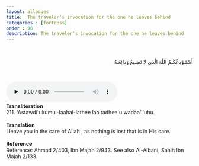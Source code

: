 ```yaml
---
layout: allpages
title:  The traveler's invocation for the one he leaves behind
categories : [fortress]
order : 96
description: The traveler's invocation for the one he leaves behind
---
```


&nbsp;
<div class="arabictext" dir="RTL">

أَسْتَـوْدِعُكُـمُ اللَّهَ الَّذي لا تَضِـيعُ وَدائِعُـهُ

</div>

&nbsp;

<audio controls  preload="none">
  <source src="{{ site.baseurl }}/audio/fortress/211.mp3" type="audio/mpeg">
Your browser does not support the audio element.
</audio>&nbsp;
<div class="duaextra" tabindex="0">
<div><strong>Transliteration</strong></div>
<div class="extra">211. 'Astawdi'ukumul-laahal-lathee laa tadhee'u wadaa'i'uhu.</div>
</div>
&nbsp;
<div class="duaextra" tabindex="0">
<div><strong>Translation</strong></div>
<div class="extra">I leave you in the care of Allah , as nothing is lost that is in His care.</div>
</div>
&nbsp;
<div class="duaextra" tabindex="0">
<div><strong>Reference</strong></div>
<div class="extra">Reference: Ahmad 2/403, Ibn Majah 2/943. See also Al-Albani, Sahih Ibn Majah 2/133.</div>
</div>

